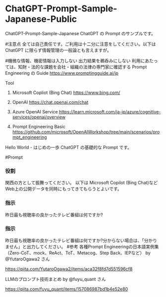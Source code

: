 # ChatGPT-Prompt-Sample-Japanese-Public
ChatGPT-Prompt-Sample-Japanese
ChatGPT の Prompt のサンプルです。

#注意点
全ては自己責任です。ご利用は十二分に注意をしてください。以下は ChatGPT に限らず情報管理の一般論とも言えますが。

#機微な情報、機密情報は入力しない
出力結果を鵜呑みにしない
利用にあたっては、知財・法的な課題を会社・組織の法律の専門家に確認する
Prompt Engineering の Guide
https://www.promptingguide.ai/jp

Tool
1. Microsoft Copliot (Bing Chat)
https://www.bing.com/

2. OpenAI
https://chat.openai.com/chat

3. Azure OpenAI Service
https://learn.microsoft.com/ja-jp/azure/cognitive-services/openai/overview

4. Prompt Engineering Basic
https://github.com/microsoft/OpenAIWorkshop/tree/main/scenarios/prompt_engineering

Hello World - はじめの一歩
ChatGPT の基礎的な Prompt です。

#Prompt
### 役割 ###
関西の方として振舞ってください。
以下は Microsoft Copilot (Bing Chat)などWeb上の公開データを同時にもってきてもらうとよいです。

### 指示 ###
昨日最も視聴率の良かったテレビ番組は何ですか?
### 指示 ###
昨日最も視聴率の良かったテレビ番組は何ですか?分からない場合は、「分かりません」と出力してください。
#参考
各種Prompt Engineeringの日本語実例集（Zero-CoT、mock、ReAct、ToT、Metacog、Step Back、IEPなど） by @YutaroOgawa2 さん

https://qiita.com/YutaroOgawa2/items/aca32f8fd7d551596cf8

LLMのプロンプト技術まとめ by @fuyu_quant さん

https://qiita.com/fuyu_quant/items/157086987bd1b4e52e80
